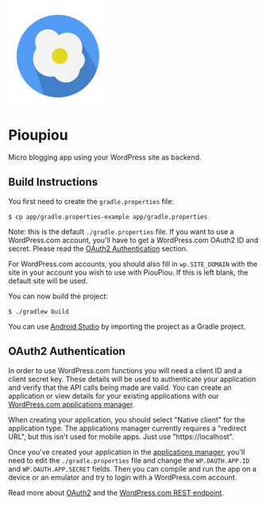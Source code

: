 <img src="https://github.com/wordpress-mobile/Pioupiou/raw/develop/app/src/main/ic_launcher-web.png" alt="Pioupiou Title" style="width: 200px !important;" width="200px"/>

# Pioupiou

Micro blogging app using your WordPress site as backend.

## Build Instructions ##

You first need to create the `gradle.properties` file:

```shell
$ cp app/gradle.properties-example app/gradle.properties
```

Note: this is the default `./gradle.properties` file. If you
want to use a WordPress.com account, you'll have to get a WordPress.com
OAuth2 ID and secret. Please read the
[OAuth2 Authentication](#oauth2-authentication) section.

For WordPress.com accounts, you should also fill in `wp.SITE_DOMAIN`
with the site in your account you wish to use with PiouPiou. If this
is left blank, the default site will be used.

You can now build the project:

```shell
$ ./gradlew build
```

You can use [Android Studio][1] by importing the project as a Gradle project.

## OAuth2 Authentication ##

In order to use WordPress.com functions you will need a client ID and
a client secret key. These details will be used to authenticate your
application and verify that the API calls being made are valid. You can
create an application or view details for your existing applications with
our [WordPress.com applications manager][2].

When creating your application, you should select "Native client" for the
application type. The applications manager currently requires a "redirect URL",
but this isn't used for mobile apps. Just use "https://localhost".

Once you've created your application in the [applications manager][2], you'll
need to edit the `./gradle.properties` file and change the
`WP.OAUTH.APP.ID` and `WP.OAUTH.APP.SECRET` fields. Then you can compile and
run the app on a device or an emulator and try to login with a WordPress.com
account.

Read more about [OAuth2][3] and the [WordPress.com REST endpoint][4].

[1]: http://developer.android.com/sdk/installing/studio.html
[2]: https://developer.wordpress.com/apps/
[3]: https://developer.wordpress.com/docs/oauth2/
[4]: https://developer.wordpress.com/docs/api/
